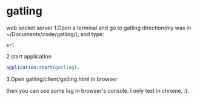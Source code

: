 # gatling
web socket server
1.Open a terminal and go to gatling direction(my was in ~/Documents/code/gatling/), and type:
```shell
erl
```
2.start application
```erlang
application:start(gatling).
```
3.Open gatling/client/gatling.html in browser

then you can see some log in browser's console. I only test in chrome, :).